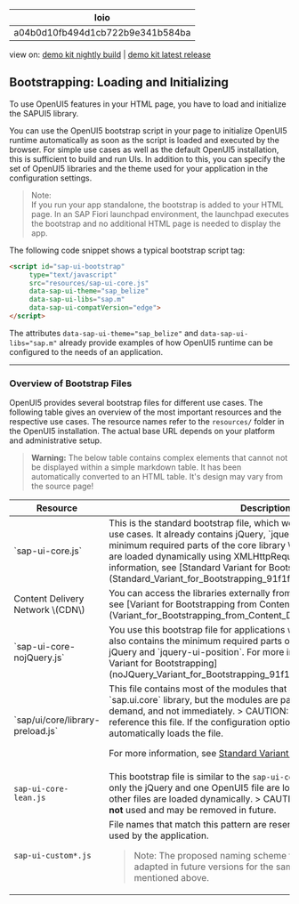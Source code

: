 <!-- loioa04b0d10fb494d1cb722b9e341b584ba -->

| loio |
| -----|
| a04b0d10fb494d1cb722b9e341b584ba |

<div id="loio">

view on: [demo kit nightly build](https://openui5nightly.hana.ondemand.com/#/topic/a04b0d10fb494d1cb722b9e341b584ba) | [demo kit latest release](https://openui5.hana.ondemand.com/#/topic/a04b0d10fb494d1cb722b9e341b584ba)</div>

## Bootstrapping: Loading and Initializing

To use OpenUI5 features in your HTML page, you have to load and initialize the SAPUI5 library.

You can use the OpenUI5 bootstrap script in your page to initialize OpenUI5 runtime automatically as soon as the script is loaded and executed by the browser. For simple use cases as well as the default OpenUI5 installation, this is sufficient to build and run UIs. In addition to this, you can specify the set of OpenUI5 libraries and the theme used for your application in the configuration settings.

> Note:  
> If you run your app standalone, the bootstrap is added to your HTML page. In an SAP Fiori launchpad environment, the launchpad executes the bootstrap and no additional HTML page is needed to display the app.

The following code snippet shows a typical bootstrap script tag:

``` html
<script id="sap-ui-bootstrap" 
     type="text/javascript"
     src="resources/sap-ui-core.js"
     data-sap-ui-theme="sap_belize"
     data-sap-ui-libs="sap.m"
     data-sap-ui-compatVersion="edge">
</script>
```

The attributes `data-sap-ui-theme="sap_belize"` and `data-sap-ui-libs="sap.m"` already provide examples of how OpenUI5 runtime can be configured to the needs of an application.

***

### Overview of Bootstrap Files

OpenUI5 provides several bootstrap files for different use cases. The following table gives an overview of the most important resources and the respective use cases. The resource names refer to the `resources/` folder in the OpenUI5 installation. The actual base URL depends on your platform and administrative setup.

 > **Warning:** The below table contains complex elements that cannot not be displayed within a simple markdown table. It has been automatically converted to an HTML table. It's design may vary from the source page!

<table>
	<thead>
		<tr>
			<th>Resource</th>
			<th>Description</th>
		</tr>
	</thead>
	<tbody>
		<tr>
			<td>`sap-ui-core.js`</td>
			<td>This is the standard bootstrap file, which we recommend to use for typical use cases. It already contains jQuery, `jquery-ui-position` and only the minimum required parts of the core library \(`sap.ui.core`\). Required files are loaded dynamically using XMLHttpRequest \(XHR\). For more information, see [Standard Variant for Bootstrapping](Standard_Variant_for_Bootstrapping_91f1f45.md).</td>
		</tr>
		<tr>
			<td>Content Delivery Network \(CDN\)</td>
			<td>You can access the libraries externally from a CDN. For more information see [Variant for Bootstrapping from Content Delivery Network](Variant_for_Bootstrapping_from_Content_Delivery_Network_2d3eb2f.md).</td>
		</tr>
		<tr>
			<td>`sap-ui-core-nojQuery.js`</td>
			<td>You use this bootstrap file for applications with their own jQuery version. It also contains the minimum required parts of the core library, but **not** jQuery and `jquery-ui-position`. For more information, see [noJQuery Variant for Bootstrapping](noJQuery_Variant_for_Bootstrapping_91f1dd0.md).</td>
		</tr>
		<tr>
			<td>`sap/ui/core/library-preload.js`</td>
			<td>This file contains most of the modules that are contained in the `sap.ui.core` library, but the modules are parsed and executed only on demand, and not immediately. > CAUTION:   > An application must not reference this file. If the configuration option is set to `preload`, OpenUI5 automatically loads the file.

 For more information, see [Standard Variant for Bootstrapping](Standard_Variant_for_Bootstrapping_91f1f45.md).</td>
		</tr>
		<tr>
			<td>`sap-ui-core-lean.js`</td>
			<td>This bootstrap file is similar to the `sap-ui-core.js` file, but in this use case only the jQuery and one OpenUI5 file are loaded immediately and the other files are loaded dynamically. > CAUTION:   > This use case is usually **not** used and may be removed in future.
			</td>
		</tr>
		<tr>
			<td>`sap-ui-custom*.js`</td>
			<td>File names that match this pattern are reserved for custom merged files used by the application.

 > Note:
   > The proposed naming scheme for these files needs to be adapted in future versions for the same encapsulation reasons as mentioned above.
			</td>
		</tr>
	</tbody>
</table>

